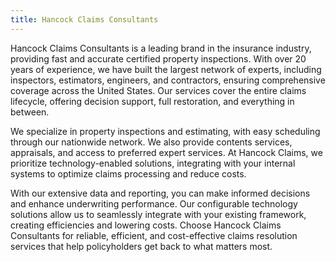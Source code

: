 ```yaml
---
title: Hancock Claims Consultants
---
```


Hancock Claims Consultants is a leading brand in the insurance industry, providing fast and accurate certified property inspections. With over 20 years of experience, we have built the largest network of experts, including inspectors, estimators, engineers, and contractors, ensuring comprehensive coverage across the United States. Our services cover the entire claims lifecycle, offering decision support, full restoration, and everything in between.

We specialize in property inspections and estimating, with easy scheduling through our nationwide network. We also provide contents services, appraisals, and access to preferred expert services. At Hancock Claims, we prioritize technology-enabled solutions, integrating with your internal systems to optimize claims processing and reduce costs.

With our extensive data and reporting, you can make informed decisions and enhance underwriting performance. Our configurable technology solutions allow us to seamlessly integrate with your existing framework, creating efficiencies and lowering costs. Choose Hancock Claims Consultants for reliable, efficient, and cost-effective claims resolution services that help policyholders get back to what matters most.
